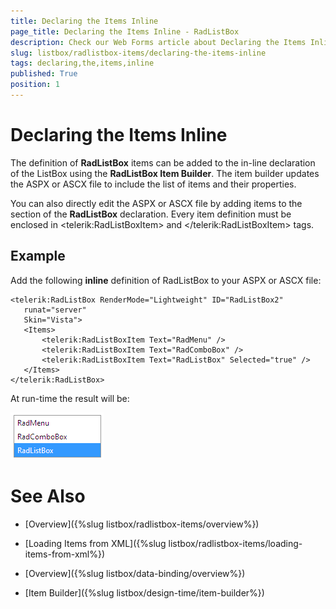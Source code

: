```yaml
---
title: Declaring the Items Inline
page_title: Declaring the Items Inline - RadListBox
description: Check our Web Forms article about Declaring the Items Inline.
slug: listbox/radlistbox-items/declaring-the-items-inline
tags: declaring,the,items,inline
published: True
position: 1
---
```


# Declaring the Items Inline

The definition of **RadListBox** items can be added to the in-line declaration of the ListBox using the **RadListBox Item Builder**. The item builder updates the ASPX or ASCX file to include the list of items and their properties.

You can also directly edit the ASPX or ASCX file by adding items to the <Items></Items> section of the **RadListBox** declaration. Every item definition must be enclosed in \<telerik:RadListBoxItem\> and \</telerik:RadListBoxItem\> tags.

## Example

Add the following **inline** definition of RadListBox to your ASPX or ASCX file:

````ASPNET
<telerik:RadListBox RenderMode="Lightweight" ID="RadListBox2"
   runat="server"
   Skin="Vista">
   <Items>
	   <telerik:RadListBoxItem Text="RadMenu" />
	   <telerik:RadListBoxItem Text="RadComboBox" />
	   <telerik:RadListBoxItem Text="RadListBox" Selected="true" />
   </Items>
</telerik:RadListBox> 
````



At run-time the result will be:

![Inline itemes](images/listbox_inline_items.png)

# See Also

 * [Overview]({%slug listbox/radlistbox-items/overview%})

 * [Loading Items from XML]({%slug listbox/radlistbox-items/loading-items-from-xml%})

 * [Overview]({%slug listbox/data-binding/overview%})

 * [Item Builder]({%slug listbox/design-time/item-builder%})
